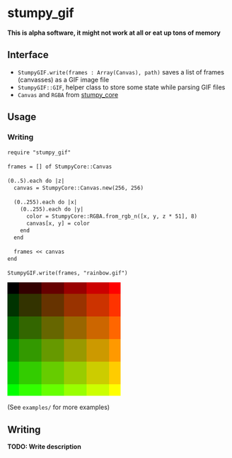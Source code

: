 # stumpy_gif

__This is alpha software, it might not work at all or eat up tons of memory__

## Interface

* `StumpyGIF.write(frames : Array(Canvas), path)` saves a list of frames (canvasses) as a GIF image file
* `StumpyGIF::GIF`, helper class to store some state while parsing GIF files
* `Canvas` and `RGBA` from [stumpy_core](https://github.com/l3kn/stumpy_core)

## Usage

### Writing

``` crystal
require "stumpy_gif"

frames = [] of StumpyCore::Canvas

(0..5).each do |z|
  canvas = StumpyCore::Canvas.new(256, 256)

  (0..255).each do |x|
    (0..255).each do |y|
      color = StumpyCore::RGBA.from_rgb_n([x, y, z * 51], 8)
      canvas[x, y] = color
    end
  end

  frames << canvas
end

StumpyGIF.write(frames, "rainbow.gif")
```

![GIF image with an animated color gradient](examples/rainbow.gif)

(See `examples/` for more examples)

## Writing

__TODO: Write description__
